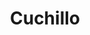 ---
title: Cuchillo
date: 
draft: false

# descripcion
description : Cuchillo

materials: Plata 925

color: Plateado

dimensions: 0,6cm x 3,5cm

code: 02-14-0224

type: "Dijes"

categories: []

price: $3.010,00

# Images
# first image will be shown in the product page
images:
  # - image: "images/path_to_image"
  # La ubicacion de las imagenes es imagenes/Dijes/Dijes.Plata/02-14-0224-cuchillo
  - image: "./images/dijes/plata/02-14-0224-cuchillo.JPG"
---